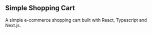 ## Simple Shopping Cart

A simple e-commerce shopping cart built with React, Typescript and Next.js. 


